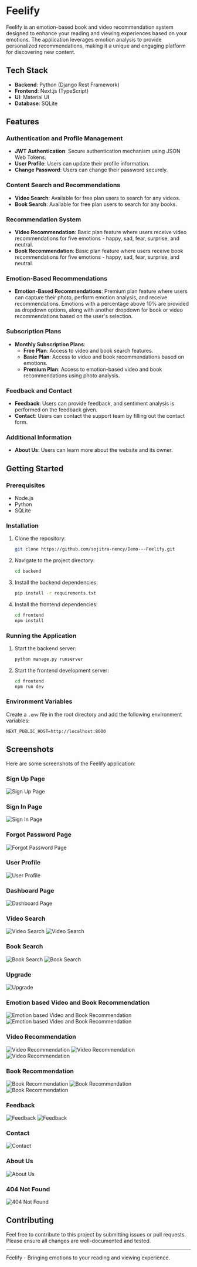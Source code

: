 # Feelify

Feelify is an emotion-based book and video recommendation system designed to enhance your reading and viewing experiences based on your emotions. The application leverages emotion analysis to provide personalized recommendations, making it a unique and engaging platform for discovering new content.

## Tech Stack

- **Backend**: Python (Django Rest Framework)
- **Frontend**: Next.js (TypeScript)
- **UI**: Material UI
- **Database**: SQLite

## Features

### Authentication and Profile Management

- **JWT Authentication**: Secure authentication mechanism using JSON Web Tokens.
- **User Profile**: Users can update their profile information.
- **Change Password**: Users can change their password securely.

### Content Search and Recommendations

- **Video Search**: Available for free plan users to search for any videos.
- **Book Search**: Available for free plan users to search for any books.

### Recommendation System

- **Video Recommendation**: Basic plan feature where users receive video recommendations for five emotions - happy, sad, fear, surprise, and neutral.
- **Book Recommendation**: Basic plan feature where users receive book recommendations for five emotions - happy, sad, fear, surprise, and neutral.

### Emotion-Based Recommendations

- **Emotion-Based Recommendations**: Premium plan feature where users can capture their photo, perform emotion analysis, and receive recommendations. Emotions with a percentage above 10% are provided as dropdown options, along with another dropdown for book or video recommendations based on the user's selection.

### Subscription Plans

- **Monthly Subscription Plans**: 
  - **Free Plan**: Access to video and book search features.
  - **Basic Plan**: Access to video and book recommendations based on emotions.
  - **Premium Plan**: Access to emotion-based video and book recommendations using photo analysis.

### Feedback and Contact

- **Feedback**: Users can provide feedback, and sentiment analysis is performed on the feedback given.
- **Contact**: Users can contact the support team by filling out the contact form.

### Additional Information

- **About Us**: Users can learn more about the website and its owner.

## Getting Started

### Prerequisites

- Node.js
- Python
- SQLite

### Installation

1. Clone the repository:
   ```sh
   git clone https://github.com/sojitra-nency/Demo---Feelify.git
   ```

2. Navigate to the project directory:
   ```sh
   cd backend
   ```

3. Install the backend dependencies:
   ```sh
   pip install -r requirements.txt
   ```

4. Install the frontend dependencies:
   ```sh
   cd frontend
   npm install
   ```

### Running the Application

1. Start the backend server:
   ```sh
   python manage.py runserver
   ```

2. Start the frontend development server:
   ```sh
   cd frontend
   npm run dev
   ```

### Environment Variables

Create a `.env` file in the root directory and add the following environment variables:
```env
NEXT_PUBLIC_HOST=http://localhost:8000
```

## Screenshots

Here are some screenshots of the Feelify application:

### Sign Up Page
![Sign Up Page](frontend/public/assets/Screenshots/Sign_Up_Page.PNG)

### Sign In Page
![Sign In Page](frontend/public/assets/Screenshots/Sign_In_Page.PNG)

### Forgot Password Page
![Forgot Password Page](frontend/public/assets/Screenshots/Forgot_Password.PNG)

### User Profile
![User Profile](frontend/public/assets/Screenshots/User_Profile_Page.PNG)

### Dashboard Page
![Dashboard Page](frontend/public/assets/Screenshots/Dashboard_page.PNG)

### Video Search
![Video Search](frontend/public/assets/Screenshots/Video_Search_Page.PNG)
![Video Search](frontend/public/assets/Screenshots/Video_Search_Page(1).PNG)

### Book Search
![Book Search](frontend/public/assets/Screenshots/Book_Search_Page.PNG)
![Book Search](frontend/public/assets/Screenshots/Book_Search_Page(1).PNG)

### Upgrade
![Upgrade](frontend/public/assets/Screenshots/Upgrade_Page.PNG)

### Emotion based Video and Book Recommendation 
![Emotion based Video and Book Recommendation](frontend/public/assets/Screenshots/Emotion_Detection_Page.PNG)
![Emotion based Video and Book Recommendation](frontend/public/assets/Screenshots/Emotion_Analysis.PNG)

### Video Recommendation
![Video Recommendation](frontend/public/assets/Screenshots/Video_Recommendation_Page.PNG)
![Video Recommendation](frontend/public/assets/Screenshots/Video_Recommendation_Page(1).PNG)
![Video Recommendation](frontend/public/assets/Screenshots/Video_Recommendation_Page(2).PNG)

### Book Recommendation
![Book Recommendation](frontend/public/assets/Screenshots/Book_Recommendation_Page.PNG)
![Book Recommendation](frontend/public/assets/Screenshots/Book_Recommendation_Page(1).PNG)
![Book Recommendation](frontend/public/assets/Screenshots/Book_Recommendation_Page(2).PNG)

### Feedback
![Feedback](frontend/public/assets/Screenshots/Feeback_Page.PNG)
![Feedback](frontend/public/assets/Screenshots/Feedback_Sentiment_Analysis.PNG)

### Contact
![Contact](frontend/public/assets/Screenshots/Contact_Page.PNG)

### About Us
![About Us](frontend/public/assets/Screenshots/About_Us_Page.PNG)

### 404 Not Found
![404 Not Found](frontend/public/assets/Screenshots/404_Not_Found_Page.PNG)

## Contributing

Feel free to contribute to this project by submitting issues or pull requests. Please ensure all changes are well-documented and tested.

---

Feelify - Bringing emotions to your reading and viewing experience.